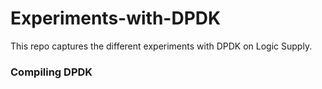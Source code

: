 # Experiments-with-DPDK
This repo captures the different experiments with DPDK on Logic Supply.


### Compiling DPDK

